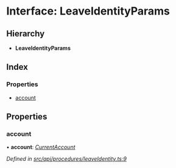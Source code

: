# Interface: LeaveIdentityParams

## Hierarchy

* **LeaveIdentityParams**

## Index

### Properties

* [account](leaveidentityparams.md#account)

## Properties

###  account

• **account**: *[CurrentAccount](../classes/currentaccount.md)*

*Defined in [src/api/procedures/leaveIdentity.ts:9](https://github.com/PolymathNetwork/polymesh-sdk/blob/23062de4/src/api/procedures/leaveIdentity.ts#L9)*
